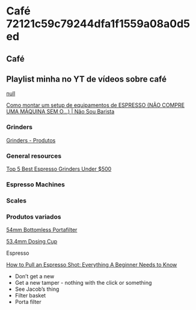 # Café 72121c59c79244dfa1f1559a08a0d5ed

## Café

## Playlist minha no YT de vídeos sobre café

[null](https://www.youtube.com/playlist?list=PL8X4H2m3ixBcjmikbrFhfI\_AHqYcsBMKn)

[Como montar um setup de equipamentos de ESPRESSO (NÃO COMPRE UMA MÁQUINA SEM O...) | Não Sou Barista](https://www.youtube.com/watch?v=1XFu5OPhLRg)

### Grinders

[Grinders - Produtos](../../Home%20Dashboard%20%F0%9F%92%99%201eb3b7307dda4bc48e5b417e4d9d035c/Cafe%CC%81%2072121c59c79244dfa1f1559a08a0d5ed/Grinders%20-%20Produtos%20d32def9637d54bb19c9efe29a1cc841c.csv)

### General resources

[Top 5 Best Espresso Grinders Under $500](https://www.youtube.com/watch?v=BuCcnPil0AI\&list=WL\&index=39)

### Espresso Machines

### Scales

### Produtos variados

[54mm Bottomless Portafilter](https://cremacoffeeproducts.com/collections/portafilters/products/54mm-bottomless-portafilter?ghref=8326:173091)

[53.4mm Dosing Cup](https://cremacoffeeproducts.com/collections/dosing-cups/products/54mm-dosing-cup?ghref=8326:173091)

Espresso

[How to Pull an Espresso Shot: Everything A Beginner Needs to Know](https://www.youtube.com/watch?v=XMEQ18GQJVc)

* Don’t get a new
* Get a new tamper - nothing with the click or something
* See Jacob’s thing
* Filter basket
* Porta filter
